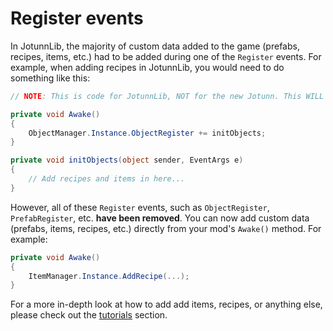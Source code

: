 ﻿# Register events
In JotunnLib, the majority of custom data added to the game (prefabs, recipes, items, etc.) had to be added during one of the `Register` events.
For example, when adding recipes in JotunnLib, you would need to do something like this:

```cs
// NOTE: This is code for JotunnLib, NOT for the new Jotunn. This WILL NOT WORK in Jotunn.

private void Awake()
{
    ObjectManager.Instance.ObjectRegister += initObjects;
}

private void initObjects(object sender, EventArgs e)
{
    // Add recipes and items in here...
}
```

However, all of these `Register` events, such as `ObjectRegister`, `PrefabRegister`, etc. **have been removed**. You can now add custom data (prefabs, items, recipes, etc.) directly from your mod's `Awake()` method. For example:

```cs
private void Awake()
{
    ItemManager.Instance.AddRecipe(...);
}
```

For a more in-depth look at how to add add items, recipes, or anything else, please check out the [tutorials](../../home/tutorials/overview.md) section.